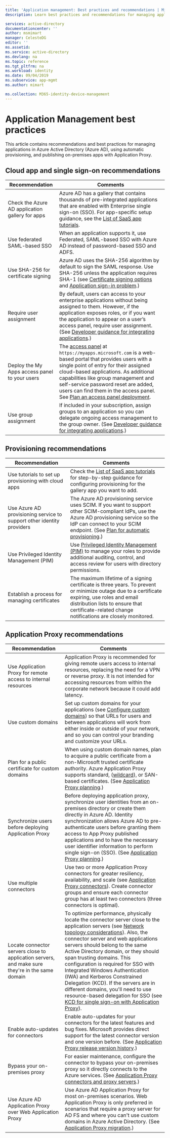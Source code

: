 ```yaml
---
title: 'Application management: Best practices and recommendations | Microsoft Docs'
description: Learn best practices and recommendations for managing applications in Azure Active Directory, using automatic provisioning, and publishing on-premises apps with Application Proxy.

services: active-directory
documentationcenter: ''
author: msmimart
manager: CelesteDG
editor: ''
ms.assetid: 
ms.service: active-directory
ms.devlang: na
ms.topic: reference
ms.tgt_pltfrm: na
ms.workload: identity
ms.date: 09/04/2019
ms.subservice: app-mgmt
ms.author: mimart

ms.collection: M365-identity-device-management
---
```

# Application Management best practices
This article contains recommendations and best practices for managing applications in Azure Active Directory (Azure AD), using automatic provisioning, and publishing on-premises apps with Application Proxy.

## Cloud app and single sign-on recommendations
| Recommendation | Comments |
| --- | --- |
| Check the Azure AD application gallery for apps  | Azure AD has a gallery that contains thousands of pre-integrated applications that are enabled with Enterprise single sign-on (SSO). For app-specific setup guidance, see the [List of SaaS app tutorials](https://azure.microsoft.com/documentation/articles/active-directory-saas-tutorial-list/).  | 
| Use federated SAML-based SSO  | When an application supports it, use Federated, SAML-based SSO with Azure AD instead of password-based SSO and ADFS.  | 
| Use SHA-256 for certificate signing  | Azure AD uses the SHA-256 algorithm by default to sign the SAML response. Use SHA-256 unless the application requires SHA-1 (see [Certificate signing options](https://docs.microsoft.com/azure/active-directory/manage-apps/certificate-signing-options) and [Application sign-in problem](https://docs.microsoft.com/azure/active-directory/manage-apps/application-sign-in-problem-application-error).)  | 
| Require user assignment  | By default, users can access to your enterprise applications without being assigned to them. However, if the application exposes roles, or if you want the application to appear on a user’s access panel, require user assignment. (See [Developer guidance for integrating applications](https://docs.microsoft.com/azure/active-directory/manage-apps/developer-guidance-for-integrating-applications).)  | 
| Deploy the My Apps access panel to your users | The [access panel](https://docs.microsoft.com/en-us/azure/active-directory/manage-apps/end-user-experiences) at `https://myapps.microsoft.com` is a web-based portal that provides users with a single point of entry for their assigned cloud-based applications. As additional capabilities like group management and self-service password reset are added, users can find them in the access panel. See [Plan an access panel deployment](https://docs.microsoft.com/azure/active-directory/manage-apps/access-panel-deployment-plan).
| Use group assignment  | If included in your subscription, assign groups to an application so you can delegate ongoing access management to the group owner. (See [Developer guidance for integrating applications](https://docs.microsoft.com/azure/active-directory/manage-apps/developer-guidance-for-integrating-applications).)   | 

## Provisioning recommendations
| Recommendation | Comments |
| --- | --- |
| Use tutorials to set up provisioning with cloud apps | Check the [List of SaaS app tutorials](https://azure.microsoft.com/documentation/articles/active-directory-saas-tutorial-list/) for step-by-step guidance for configuring provisioning for the gallery app you want to add. |
| Use Azure AD provisioning service to support other identity providers | The Azure AD provisioning service uses SCIM. If you want to support other SCIM-compliant IdPs, use the Azure AD provisioning service so the IdP can connect to your SCIM endpoint. (See [Plan for automatic provisioning](https://docs.microsoft.com/azure/active-directory/manage-apps/isv-automatic-provisioning-multi-tenant-apps).) |
Use Privileged Identity Management (PIM) | Use [Privileged Identity Management (PIM)](https://docs.microsoft.com/azure/active-directory/active-directory-privileged-identity-management-configure) to manage your roles to provide additional auditing, control, and access review for users with directory permissions. |
| Establish a process for managing certificates | The maximum lifetime of a signing certificate is three years. To prevent or minimize outage due to a certificate expiring, use roles and email distribution lists to ensure that certificate-related change notifications are closely monitored. |

## Application Proxy recommendations
| Recommendation | Comments |
| --- | --- |
| Use Application Proxy for remote access to internal resources | Application Proxy is recommended for giving remote users access to internal resources, replacing the need for a VPN or reverse proxy. It is not intended for accessing resources from within the corporate network because it could add latency.
| Use custom domains | Set up custom domains for your applications (see [Configure custom domains](https://docs.microsoft.com/azure/active-directory/manage-apps/application-proxy-configure-custom-domain)) so that URLs for users and between applications will work from either inside or outside of your network, and so you can control your branding and customize your URLs. |
| Plan for a public certificate for custom domains | When using custom domain names, plan to acquire a public certificate from a non-Microsoft trusted certificate authority. Azure Application Proxy supports standard, ([wildcard](https://docs.microsoft.com/azure/active-directory/manage-apps/application-proxy-wildcard)), or SAN-based certificates. (See [Application Proxy planning](https://docs.microsoft.com/azure/active-directory/manage-apps/application-proxy-deployment-plan).) |
| Synchronize users before deploying Application Proxy | Before deploying application proxy, synchronize user identities from an on-premises directory or create them directly in Azure AD. Identity synchronization allows Azure AD to pre-authenticate users before granting them access to App Proxy published applications and to have the necessary user identifier information to perform single sign-on (SSO). (See [Application Proxy planning](https://docs.microsoft.com/azure/active-directory/manage-apps/application-proxy-deployment-plan).) |
| Use multiple connectors | Use two or more Application Proxy connectors for greater resiliency, availability, and scale (see [Application Proxy connectors](https://docs.microsoft.com/azure/active-directory/manage-apps/application-proxy-connectors)). Create connector groups and ensure each connector group has at least two connectors (three connectors is optimal). |
| Locate connector servers close to application servers, and make sure they're in the same domain | To optimize performance, physically locate the connector server close to the application servers (see [Network topology considerations](application-proxy-network-topology.md)). Also, the connector server and web applications servers should belong to the same Active Directory domain, or they should span trusting domains. This configuration is required for SSO with Integrated Windows Authentication (IWA) and Kerberos Constrained Delegation (KCD). If the servers are in different domains, you'll need to use resource-based delegation for SSO (see [KCD for single sign-on with Application Proxy](application-proxy-configure-single-sign-on-with-kcd.md)). |
| Enable auto-updates for connectors | Enable auto-updates for your connectors for the latest features and bug fixes. Microsoft provides direct support for the latest connector version and one version before. (See [Application Proxy release version history](https://docs.microsoft.com/azure/active-directory/manage-apps/application-proxy-release-version-history).) |
| Bypass your on-premises proxy | For easier maintenance, configure the connector to bypass your on-premises proxy so it directly connects to the Azure services. (See [Application Proxy connectors and proxy servers](https://docs.microsoft.com/azure/active-directory/manage-apps/application-proxy-configure-connectors-with-proxy-servers).) |
| Use Azure AD Application Proxy over Web Application Proxy | Use Azure AD Application Proxy for most on-premises scenarios. Web Application Proxy is only preferred in scenarios that require a proxy server for AD FS and where you can't use custom domains in Azure Active Directory. (See [Application Proxy migration](https://docs.microsoft.com/azure/active-directory/manage-apps/application-proxy-migration).) |
